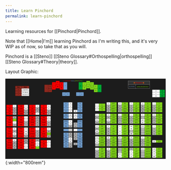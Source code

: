 ```yaml
---
title: Learn Pinchord
permalink: learn-pinchord
---
```


Learning resources for [[Pinchord|Pinchord]].

Note that [[Home|I'm]] learning Pinchord as I'm writing this, and it's very WIP as of now, so take that as you will.

Pinchord is a [[Steno]] [[Steno Glossary#Orthospelling|orthospelling]] [[Steno Glossary#Theory|theory]].

Layout Graphic:

![Pinchord 5 Layout Graphic](../assets/images/pinchord-5-layout.png){:width="800rem"}
